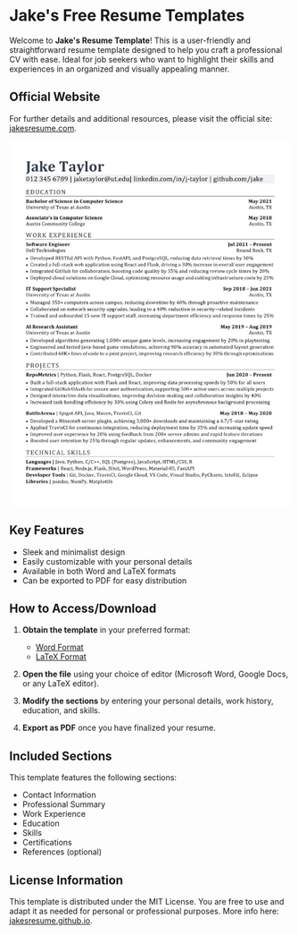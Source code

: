 # Jake's Free Resume Templates

Welcome to **Jake's Resume Template**! This is a user-friendly and straightforward resume template designed to help you craft a professional CV with ease. Ideal for job seekers who want to highlight their skills and experiences in an organized and visually appealing manner.

## Official Website

For further details and additional resources, please visit the official site: [jakesresume.com](https://jakesresume.com/).

![Sample Resume Layout](https://raw.githubusercontent.com/jakesresume/jakesresume.github.io/main/jakes-resume-example.webp)

## Key Features

- Sleek and minimalist design
- Easily customizable with your personal details
- Available in both Word and LaTeX formats
- Can be exported to PDF for easy distribution

## How to Access/Download

1. **Obtain the template** in your preferred format:
   - [Word Format](https://github.com/jakesresume/jakesresume.github.io/releases/download/template/Jakes-Resume-Word-Files.zip)
   - [LaTeX Format](https://github.com/jakesresume/jakesresume.github.io/releases/download/latex/Jakes-Resume-LaTeX.zip)

2. **Open the file** using your choice of editor (Microsoft Word, Google Docs, or any LaTeX editor).

3. **Modify the sections** by entering your personal details, work history, education, and skills.

4. **Export as PDF** once you have finalized your resume.

## Included Sections

This template features the following sections:
- Contact Information
- Professional Summary
- Work Experience
- Education
- Skills
- Certifications
- References (optional)

## License Information

This template is distributed under the MIT License. You are free to use and adapt it as needed for personal or professional purposes. More info here: [jakesresume.github.io](https://jakesresume.github.io/).
